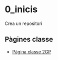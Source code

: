 # 0_inicis
Crea un repositori

## Pàgines classe
* [Pàgina classe 2GP](https://arquesm.github.io/2GP/)
